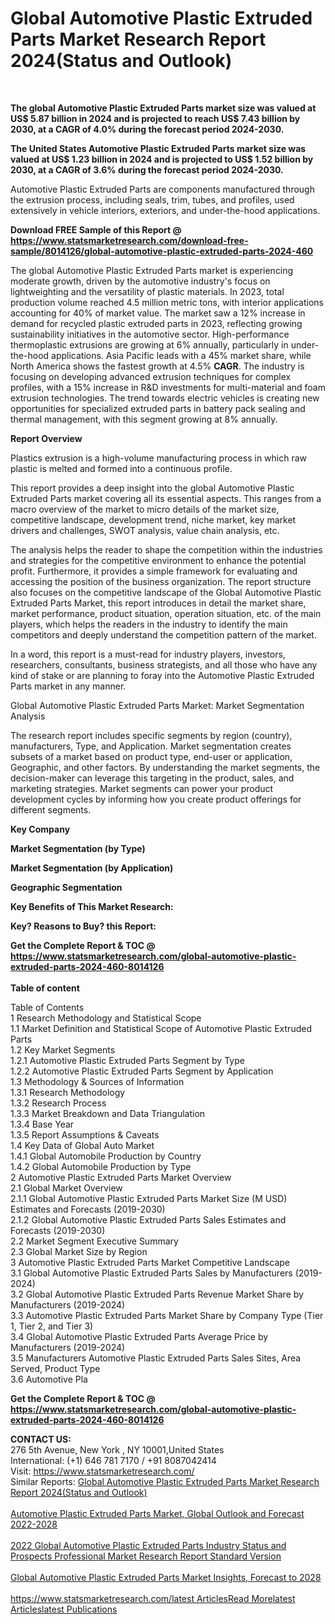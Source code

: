 <h1>Global Automotive Plastic Extruded Parts Market Research Report 2024(Status and Outlook)</h1><br/><p><strong>The global Automotive Plastic Extruded Parts market size was valued at US$ 5.87 billion in 2024 and is projected to reach US$ 7.43 billion by 2030, at a <strong>CAGR</strong> of 4.0% during the forecast period 2024-2030.</strong></p><p><strong>The United States Automotive Plastic Extruded Parts market size was valued at US$ 1.23 billion in 2024 and is projected to US$ 1.52 billion by 2030, at a <strong>CAGR</strong> of 3.6% during the forecast period 2024-2030.</strong></p><p>Automotive Plastic Extruded Parts are components manufactured through the extrusion process, including seals, trim, tubes, and profiles, used extensively in vehicle interiors, exteriors, and under-the-hood applications.</p><p><strong>Download FREE Sample of this Report @ <a href="https://www.statsmarketresearch.com/download-free-sample/8014126/global-automotive-plastic-extruded-parts-2024-460">https://www.statsmarketresearch.com/download-free-sample/8014126/global-automotive-plastic-extruded-parts-2024-460</a></strong></p><p>The global Automotive Plastic Extruded Parts market is experiencing moderate growth, driven by the automotive industry's focus on lightweighting and the versatility of plastic materials. In 2023, total production volume reached 4.5 million metric tons, with interior applications accounting for 40% of market value. The market saw a 12% increase in demand for recycled plastic extruded parts in 2023, reflecting growing sustainability initiatives in the automotive sector. High-performance thermoplastic extrusions are growing at 6% annually, particularly in under-the-hood applications. Asia Pacific leads with a 45% market share, while North America shows the fastest growth at 4.5% <strong>CAGR</strong>. The industry is focusing on developing advanced extrusion techniques for complex profiles, with a 15% increase in R&D investments for multi-material and foam extrusion technologies. The trend towards electric vehicles is creating new opportunities for specialized extruded parts in battery pack sealing and thermal management, with this segment growing at 8% annually.</p><p><strong>Report Overview</strong></p><p>Plastics extrusion is a high-volume manufacturing process in which raw plastic is melted and formed into a continuous profile.</p><p>This report provides a deep insight into the global Automotive Plastic Extruded Parts market covering all its essential aspects. This ranges from a macro overview of the market to micro details of the market size, competitive landscape, development trend, niche market, key market drivers and challenges, SWOT analysis, value chain analysis, etc.</p><p>The analysis helps the reader to shape the competition within the industries and strategies for the competitive environment to enhance the potential profit. Furthermore, it provides a simple framework for evaluating and accessing the position of the business organization. The report structure also focuses on the competitive landscape of the Global Automotive Plastic Extruded Parts Market, this report introduces in detail the market share, market performance, product situation, operation situation, etc. of the main players, which helps the readers in the industry to identify the main competitors and deeply understand the competition pattern of the market.</p><p>In a word, this report is a must-read for industry players, investors, researchers, consultants, business strategists, and all those who have any kind of stake or are planning to foray into the Automotive Plastic Extruded Parts market in any manner.</p><p>Global Automotive Plastic Extruded Parts Market: Market Segmentation Analysis</p><p>The research report includes specific segments by region (country), manufacturers, Type, and Application. Market segmentation creates subsets of a market based on product type, end-user or application, Geographic, and other factors. By understanding the market segments, the decision-maker can leverage this targeting in the product, sales, and marketing strategies. Market segments can power your product development cycles by informing how you create product offerings for different segments.</p><p><strong>Key Company</strong></p><p><strong>Market Segmentation (by Type)</strong></p><p><strong>Market Segmentation (<strong>by Application</strong>)</strong></p><p><strong>Geographic Segmentation</strong></p><p><strong>Key Benefits of This Market Research:</strong></p><p><strong>Key? <strong>Reasons to Buy</strong>? this Report:</strong></p><div><b>Get the Complete Report & TOC @ <a href="https://www.statsmarketresearch.com/global-automotive-plastic-extruded-parts-2024-460-8014126">https://www.statsmarketresearch.com/global-automotive-plastic-extruded-parts-2024-460-8014126</a></b></div><br><b>Table of content</b><p>Table of Contents<br /> 1 Research Methodology and Statistical Scope<br /> 1.1 Market Definition and Statistical Scope of Automotive Plastic Extruded Parts<br /> 1.2 Key Market Segments<br /> 1.2.1 Automotive Plastic Extruded Parts Segment by Type<br /> 1.2.2 Automotive Plastic Extruded Parts Segment by Application<br /> 1.3 Methodology & Sources of Information<br /> 1.3.1 Research Methodology<br /> 1.3.2 Research Process<br /> 1.3.3 Market Breakdown and Data Triangulation<br /> 1.3.4 Base Year<br /> 1.3.5 Report Assumptions & Caveats<br /> 1.4 Key Data of Global Auto Market<br /> 1.4.1 Global Automobile Production by Country<br /> 1.4.2 Global Automobile Production by Type<br /> 2 Automotive Plastic Extruded Parts Market Overview<br /> 2.1 Global Market Overview<br /> 2.1.1 Global Automotive Plastic Extruded Parts Market Size (M USD) Estimates and Forecasts (2019-2030)<br /> 2.1.2 Global Automotive Plastic Extruded Parts Sales Estimates and Forecasts (2019-2030)<br /> 2.2 Market Segment Executive Summary<br /> 2.3 Global Market Size by Region<br /> 3 Automotive Plastic Extruded Parts Market Competitive Landscape<br /> 3.1 Global Automotive Plastic Extruded Parts Sales by Manufacturers (2019-2024)<br /> 3.2 Global Automotive Plastic Extruded Parts Revenue Market Share by Manufacturers (2019-2024)<br /> 3.3 Automotive Plastic Extruded Parts Market Share by Company Type (Tier 1, Tier 2, and Tier 3)<br /> 3.4 Global Automotive Plastic Extruded Parts Average Price by Manufacturers (2019-2024)<br /> 3.5 Manufacturers Automotive Plastic Extruded Parts Sales Sites, Area Served, Product Type<br /> 3.6 Automotive Pla<br><div><b>Get the Complete Report & TOC @ <a href="https://www.statsmarketresearch.com/global-automotive-plastic-extruded-parts-2024-460-8014126">https://www.statsmarketresearch.com/global-automotive-plastic-extruded-parts-2024-460-8014126</a></b></div></p> <b>CONTACT US:</b><br>276 5th Avenue, New York , NY 10001,United States<br>International: (+1) 646 781 7170 / +91 8087042414<br>Visit: <a href="https://www.statsmarketresearch.com/">https://www.statsmarketresearch.com/</a><br>Similar Reports: <a href="https://www.statsmarketresearch.com/global-automotive-plastic-extruded-parts-2024-460-8014126">Global Automotive Plastic Extruded Parts Market Research Report 2024(Status and Outlook)</a><br/><br/><a href="https://www.statsmarketresearch.com/global-automotive-plastic-extruded-parts-2024-460-8014126">Automotive Plastic Extruded Parts Market, Global Outlook and Forecast 2022-2028</a><br/><br/><a href="https://www.statsmarketresearch.com/global-automotive-plastic-extruded-parts-2024-460-8014126">2022 Global Automotive Plastic Extruded Parts Industry Status and Prospects Professional Market Research Report Standard Version</a><br/><br/><a href="https://www.statsmarketresearch.com/global-automotive-plastic-extruded-parts-2024-460-8014126">Global Automotive Plastic Extruded Parts Market Insights, Forecast to 2028</a><br/><br/><a href="https://gyeongbokgung.com">https://www.statsmarketresearch.com/</a><a href="https://hallyeomaritime.com">latest Articles</a><a href="https://jingwansa.com">Read More</a><a href=https://nguoiviet.jp/">latest Articles</a><a href="https://www.intelmarketresearch.com/">latest Publications</a>